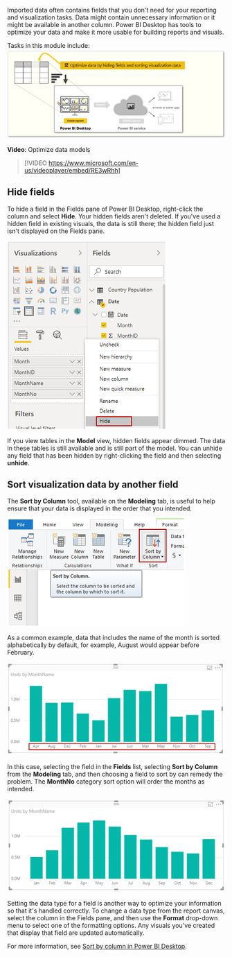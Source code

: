 Imported data often contains fields that you don't need for your reporting and visualization tasks. Data might contain unnecessary information or it might be available in another column. Power BI Desktop has tools to optimize your data and make it more usable for building reports and visuals.

Tasks in this module include:
![Conceptual graphic of the tasks in this module.](../media/04-power-bi-desktop-overview.png)


**Video**: Optimize data models
> [!VIDEO https://www.microsoft.com/en-us/videoplayer/embed/RE3wRhh]

## Hide fields
To hide a field in the Fields pane of Power BI Desktop, right-click the column and select **Hide**. Your hidden fields aren't deleted. If you've used a hidden field in existing visuals, the data is still there; the hidden field just isn't displayed on the Fields pane.

![Screenshot of the Hide feature.](../media/04-power-bi-desktop-hide-field.png)

If you view tables in the **Model** view, hidden fields appear dimmed. The data in these tables is still available and is still part of the model. You can unhide any field that has been hidden by right-clicking the field and then selecting **unhide**.

## Sort visualization data by another field
The **Sort by Column** tool, available on the **Modeling** tab, is useful to help ensure that your data is displayed in the order that you intended.

![Screenshot of the Sort by Column field.](../media/04-power-bi-desktop-sort-by-column.png)

As a common example, data that includes the name of the month is sorted alphabetically by default, for example, August would appear before February.

![Bar graph with months sorted alphabetically.](../media/04-power-bi-desktop-alphabetical-months.png)

In this case, selecting the field in the **Fields** list, selecting **Sort by Column** from the **Modeling** tab, and then choosing a field to sort by can remedy the problem. The **MonthNo** category sort option will order the months as intended.

![Bar graph with month sorted by month order.](../media/04-power-bi-desktop-sorted-months.png)

Setting the data type for a field is another way to optimize your information so that it's handled correctly. To change a data type from the report canvas, select the column in the Fields pane, and then use the **Format** drop-down menu to select one of the formatting options. Any visuals you've created that display that field are updated automatically.

For more information, see [Sort by column in Power BI Desktop](https://docs.microsoft.com/power-bi/desktop-sort-by-column).
